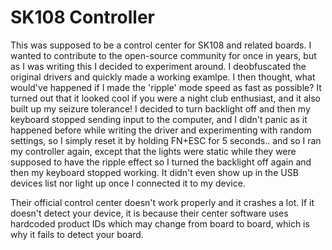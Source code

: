# SK108 Controller

This was supposed to be a control center for SK108 and related boards. I wanted to contribute to the open-source community for once in years, but as I was writing this I decided to experiment around. I deobfuscated the original drivers and quickly made a working examlpe. I then thought, what would've happened if I made the 'ripple' mode speed as fast as possible? It turned out that it looked cool if you were a night club enthusiast, and it also built up my seizure tolerance! I decided to turn backlight off and then my keyboard stopped sending input to the computer, and I didn't panic as it happened before while writing the driver and experimenting with random settings, so I simply reset it by holding FN+ESC for 5 seconds.. and so I ran my controller again, except that the lights were static while they were supposed to have the ripple effect so I turned the backlight off again and then my keyboard stopped working. It didn't even show up in the USB devices list nor light up once I connected it to my device.

Their official control center doesn't work properly and it crashes a lot. If it doesn't detect your device, it is because their center software uses hardcoded product IDs which may change from board to board, which is why it fails to detect your board.
